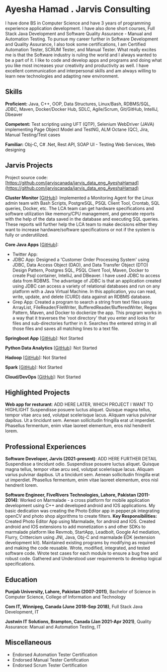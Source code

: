 # Ayesha Hamad . Jarvis Consulting

I have done BS in Computer Science and have 3 years of programming experience application development. I have also done short courses, Full Stack Java Development and Software Quality Assurance - Manual and Automation Testing. To pursue my career further in Software Development and Quality Assurance, I also took some certifications, I am Certified Automation Tester, SCRUM Tester, and Manual Tester. What really excites me is that the Software industry is ruling the world and I always wanted to be a part of it. I like to code and develop apps and programs and doing what you like most increases your creativity and productivity as well. I have excellent communication and interpersonal skills and am always willing to learn new technologies and adapting new environment.

## Skills

**Proficient:** Java, C++, OOP, Data Structures, Linux/Bash, RDBMS/SQL, JDBC, Maven, Docker/Docker Hub, SDLC, Agile/Scrum, Git/GitHub, IntelliJ, Dbeaver

**Competent:** Test scripting using UFT (QTP), Selenium WebDriver (JAVA) implementing Page Object Model and TestNG, ALM Octane (QC), Jira, Manual Testing/Test cases

**Familiar:** Obj-C, C# .Net, Rest API, SOAP UI - Testing Web Services, Web designing

## Jarvis Projects

Project source code: [https://github.com/jarviscanada/jarvis_data_eng_AyeshaHamad](https://github.com/jarviscanada/jarvis_data_eng_AyeshaHamad)


**Cluster Monitor** [[GitHub](https://github.com/jarviscanada/jarvis_data_eng_AyeshaHamad/tree/master/linux_sql)]: Implemented a Monitoring Agent for the Linux admin team with Bash Scripts, PostgreSQL, PSQL Client Tool, Crontab, SQL queries, Docker, etc. The LCA team can get hardware specifications and software utilization like memory/CPU management, and generate reports with the help of the data saved in the database and executing SQL queries. These reports will further help the LCA team to make decisions either they want to increase hardware/software specifications or not if the system is fully or underutilized.

**Core Java Apps** [[GitHub](https://github.com/jarviscanada/jarvis_data_eng_AyeshaHamad/tree/master/core_java)]:
      
  - Twitter App:
  - JDBC App: Designed a 'Customer Order Processing System' using JDBC, Data Access Object (DAO), and Data Transfer Object (DTO) Design Pattern, Postgres SQL, PSQL Client Tool, Maven, Docker to create Psql container, IntelliJ, and DBeaver. I have used JDBC to access data from RDBMS. The advantage of JDBC is that an application created using JDBC can access a variety of relational databases and run on any platform with a Java Virtual Machine. In this application, you can read, write, update, and delete (CURD) data against an RDBMS database.
  - Grep App: Created a program to search a string from text files using ArrayList, FileReader/FileWriter, BufferedReader/BufferedWriter, Regex Pattern, Maven, and Docker to dockerize the app. This program works in a way that it traverses the 'root directory' that you enter and looks for files and sub-directories further in it. Searches the entered string in all those files and saves all matching lines to a text file.

**Springboot App** [[GitHub](https://github.com/jarviscanada/jarvis_data_eng_AyeshaHamad/tree/master/springboot)]: Not Started

**Python Data Analytics** [[GitHub](https://github.com/jarviscanada/jarvis_data_eng_AyeshaHamad/tree/master/python_data_anlytics)]: Not Started

**Hadoop** [[GitHub](https://github.com/jarviscanada/jarvis_data_eng_AyeshaHamad/tree/master/hadoop)]: Not Started

**Spark** [[GitHub](https://github.com/jarviscanada/jarvis_data_eng_AyeshaHamad/tree/master/spark)]: Not Started

**Cloud/DevOps** [[GitHub](https://github.com/jarviscanada/jarvis_data_eng_AyeshaHamad/tree/master/cloud_devops)]: Not Started


## Highlighted Projects
**Web app for resturant**: ADD HERE LATER, WHICH PROJECT I WANT TO HIGHLIGHT Suspendisse posuere luctus aliquet. Quisque magna tellus, tempor vitae arcu sed, volutpat scelerisque lacus. Aliquam varius pulvinar dapibus. Ut a tincidunt sem. Aenean sollicitudin fringilla erat ut imperdiet. Phasellus fermentum, enim vitae laoreet elementum, eros nisl hendrerit lorem.


## Professional Experiences

**Software Developer, Jarvis (2021-present)**: ADD HERE FURTHER DETAIL Suspendisse a tincidunt odio. Suspendisse posuere luctus aliquet. Quisque magna tellus, tempor vitae arcu sed, volutpat scelerisque lacus. Aliquam varius pulvinar dapibus. Ut a tincidunt sem. Aenean sollicitudin fringilla erat ut imperdiet. Phasellus fermentum, enim vitae laoreet elementum, eros nisl hendrerit lorem.

**Software Engineer, FiveRivers Technologies, Lahore, Pakistan (2011-2014)**: Worked on Marmalade - a cross platform for mobile application development using C++ and developed android and IOS applications. My basic dedication was creating the Photo Editor app in pepper.pk integrating openCV and photo shop algorithms to create filters. **Key Responsibilities:** Created Photo Editor App using Marmalade, for android and IOS. Created android and IOS extensions to add monetization s and other SDKs to marmalade platform like Revmob, StartApp, Leadbolt, Google Ad mediation, Flurry, Crittercism using JNI, Java, Obj-C and marmalade EDK (extension development kit). Maintained existing programs by modifying as required and making the code reusable. Wrote, modified, integrated, and tested software code. Wrote test cases for each module to ensure a bug free and robust code. Gathered and Understood user requirements to develop logical specifications.


## Education
**Punjab University, Lahore, Pakistan (2007-2011)**, Bachelor of Science in Computer Science, College of Information and Technology

**Com IT, Winnipeg, Canada (June 2018-Sep 2018)**, Full Stack Java Development, IT

**Justwin IT Solutions, Brampton, Canada (Jan 2021-Apr 2021)**, Quality Assurance: Manual and Automation Testing, IT


## Miscellaneous
- Endorsed Automation Tester Certification
- Endorsed Manual Tester Certification
- Endorsed Scrum Tester Certification